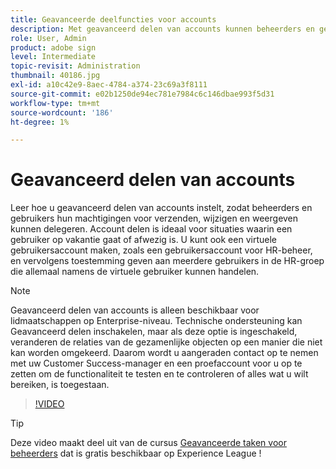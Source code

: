 ```yaml
---
title: Geavanceerde deelfuncties voor accounts
description: Met geavanceerd delen van accounts kunnen beheerders en gebruikers hun verzendmachtigingen delegeren, wijzigen en machtigingen bekijken
role: User, Admin
product: adobe sign
level: Intermediate
topic-revisit: Administration
thumbnail: 40186.jpg
exl-id: a10c42e9-8aec-4784-a374-23c69a3f8111
source-git-commit: e02b1250de94ec781e7984c6c146dbae993f5d31
workflow-type: tm+mt
source-wordcount: '186'
ht-degree: 1%

---
```


# Geavanceerd delen van accounts

Leer hoe u geavanceerd delen van accounts instelt, zodat beheerders en gebruikers hun machtigingen voor verzenden, wijzigen en weergeven kunnen delegeren. Account delen is ideaal voor situaties waarin een gebruiker op vakantie gaat of afwezig is. U kunt ook een virtuele gebruikersaccount maken, zoals een gebruikersaccount voor HR-beheer, en vervolgens toestemming geven aan meerdere gebruikers in de HR-groep die allemaal namens de virtuele gebruiker kunnen handelen.

>[!NOTE]
>
>Geavanceerd delen van accounts is alleen beschikbaar voor lidmaatschappen op Enterprise-niveau. Technische ondersteuning kan Geavanceerd delen inschakelen, maar als deze optie is ingeschakeld, veranderen de relaties van de gezamenlijke objecten op een manier die niet kan worden omgekeerd. Daarom wordt u aangeraden contact op te nemen met uw Customer Success-manager en een proefaccount voor u op te zetten om de functionaliteit te testen en te controleren of alles wat u wilt bereiken, is toegestaan.

>[!VIDEO](https://video.tv.adobe.com/v/40186?hidetitle=true)

>[!TIP]
>
>Deze video maakt deel uit van de cursus [Geavanceerde taken voor beheerders](https://experienceleague.adobe.com/?recommended=Sign-A-1-2020.1) dat is gratis beschikbaar op Experience League !

